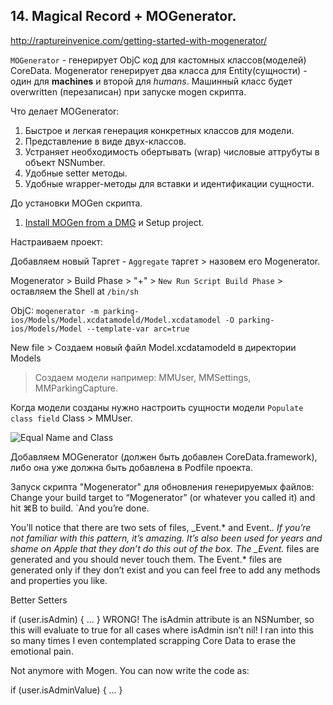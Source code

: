 
## 14. Magical Record + MOGenerator.

http://raptureinvenice.com/getting-started-with-mogenerator/

`MOGenerator` - генерирует ObjC код для кастомных классов(моделей) CoreData. 
Mogenerator генерирует два класса для Entity(cущности) - один для **machines** и второй для *humans*. Машинный класс будет overwritten (перезаписан) при запуске mogen скрипта.

Что делает MOGenerator:

1. Быстрое и легкая генерация конкретных классов для модели.
2. Представление в виде двух-классов.
3. Устраняет необходимость обертывать (wrap) числовые аттрубуты в объект NSNumber.
4. Удобные setter методы.
5. Удобные wrapper-методы для вставки и идентификации сущности.

До установки MOGen скрипта.

1. [Install MOGen from a DMG](http://rentzsch.github.io/mogenerator/) и Setup project.

Настраиваем проект:

Добавляем новый Таргет - `Aggregate` таргет > назовем его Mogenerator.

Mogenerator > Build Phase > "+" > `New Run Script Build Phase` > оставляем the Shell at `/bin/sh`

ObjC:
`mogenerator -m parking-ios/Models/Model.xcdatamodeld/Model.xcdatamodel -O parking-ios/Models/Model --template-var arc=true`

New file > Создаем новый файл Model.xcdatamodeld в директории Models 
> Создаем модели например: MMUser, MMSettings, MMParkingCapture.

Когда модели созданы нужно настроить сущности модели `Populate class field` Class > MMUser.

![Equal Name and Class](https://github.com/arthurigberdin/rg-ios-base/blob/master/Images/Entity.png)

Добавляем MOGenerator (должен быть добавлен CoreData.framework), либо она уже должна быть добавлена в Podfile проекта.

Запуск скрипта "Mogenerator" для обновления генерируемых файлов:
Change your build target to “Mogenerator” (or whatever you called it) and hit ⌘B to build. `And you’re done.

You’ll notice that there are two sets of files, _Event.* and Event.*. If you’re not familiar with this pattern, it’s amazing. It’s also been used for years and shame on Apple that they don’t do this out of the box. The _Event.* files are generated and you should never touch them. The Event.* files are generated only if they don’t exist and you can feel free to add any methods and properties you like.

Better Setters

if (user.isAdmin) {
    ...
}
WRONG! The isAdmin attribute is an NSNumber, so this will evaluate to true for all cases where isAdmin isn’t nil! I ran into this so many times I even contemplated scrapping Core Data to erase the emotional pain.

Not anymore with Mogen. You can now write the code as:

if (user.isAdminValue) {
    ...
}
